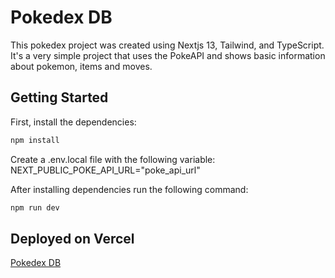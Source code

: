 # Pokedex DB

This pokedex project was created using Nextjs 13, Tailwind, and TypeScript. It's a very simple project that uses the PokeAPI and shows basic information about
pokemon, items and moves.

## Getting Started

First, install the dependencies:

```bash
npm install
```

Create a .env.local file with the following variable:
NEXT_PUBLIC_POKE_API_URL="poke_api_url"

After installing dependencies run the following command:

```bash
npm run dev
```

## Deployed on Vercel

[Pokedex DB](https://pokedex-db.vercel.app/)
